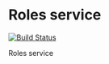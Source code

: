 Roles service
=====
[![Build Status](https://travis-ci.org/lecle/rolesservice.svg?branch=master)](https://travis-ci.org/lecle/rolesservice)

Roles service
